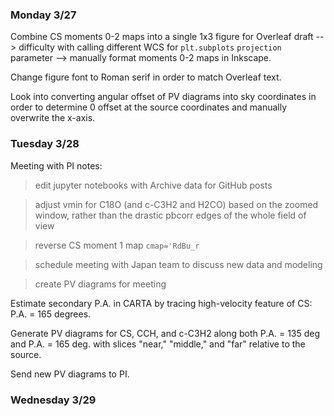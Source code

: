 ### Monday 3/27

Combine CS moments 0-2 maps into a single 1x3 figure for Overleaf draft --> difficulty with calling different WCS for `plt.subplots` `projection` parameter --> manually format moments 0-2 maps in Inkscape.

Change figure font to Roman serif in order to match Overleaf text.

Look into converting angular offset of PV diagrams into sky coordinates in order to determine 0 offset at the source coordinates and manually overwrite the x-axis.

### Tuesday 3/28 

Meeting with PI notes:

> edit jupyter notebooks with Archive data for GitHub posts

> adjust vmin for C18O (and c-C3H2 and H2CO) based on the zoomed window, rather than the drastic pbcorr edges of the whole field of view

> reverse CS moment 1 map `cmap='RdBu_r`

> schedule meeting with Japan team to discuss new data and modeling 

> create PV diagrams for meeting

Estimate secondary P.A. in CARTA by tracing high-velocity feature of CS: P.A. = 165 degrees.

Generate PV diagrams for CS, CCH, and c-C3H2 along both P.A. = 135 deg and P.A. = 165 deg. with slices "near," "middle," and "far" relative to the source. 

Send new PV diagrams to PI.

### Wednesday 3/29

